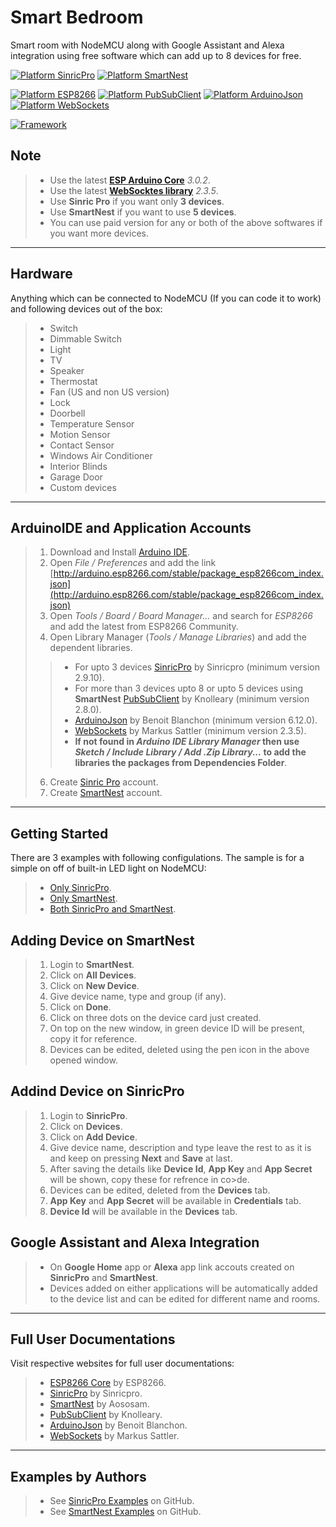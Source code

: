 # Smart Bedroom
Smart room with NodeMCU along with Google Assistant and Alexa integration using free software which can add up to 8 devices for free.

[![Platform SinricPro](https://img.shields.io/badge/Application-SinricPro-green)](https://github.com/sinricpro/esp8266-esp32-sdk) [![Platform SmartNest](https://img.shields.io/badge/Application-SmartNest-green)](https://github.com/aososam/Smartnest)

[![Platform ESP8266](https://img.shields.io/badge/Platform-ESP8266-orange)](https://github.com/esp8266/Arduino) [![Platform PubSubClient](https://img.shields.io/badge/Platform-PubSubClient-orange)](https://github.com/knolleary/pubsubclient) [![Platform ArduinoJson](https://img.shields.io/badge/Platform-ArduinoJson-orange)](https://github.com/bblanchon/ArduinoJson) [![Platform WebSockets](https://img.shields.io/badge/Platform-WebSockets-orange)](https://github.com/Links2004/arduinoWebSockets) 

[![Framework](https://img.shields.io/badge/Framework-Arduino-blue)](https://www.arduino.cc/)

## Note
> * Use the latest **[ESP Arduino Core](https://github.com/esp8266/Arduino)** *3.0.2*.
> * Use the latest **[WebSocktes library](https://github.com/Links2004/arduinoWebSockets)** *2.3.5*.
> * Use **Sinric Pro** if you want only **3 devices**.
> * Use **SmartNest** if you want to use **5 devices**.
> * You can use paid version for any or both of the above softwares if you want more devices.

---

## Hardware
Anything which can be connected to NodeMCU (If you can code it to work) and following devices out of the box: 
> * Switch
> * Dimmable Switch
> * Light
> * TV
> * Speaker
> * Thermostat
> * Fan (US and non US version)
> * Lock
> * Doorbell
> * Temperature Sensor
> * Motion Sensor
> * Contact Sensor
> * Windows Air Conditioner
> * Interior Blinds
> * Garage Door
> * Custom devices

---

## ArduinoIDE and Application Accounts
> 1. Download and Install [Arduino IDE](https://www.arduino.cc/en/software).
> 2. Open *File / Preferences* and add the link [http://arduino.esp8266.com/stable/package_esp8266com_index.json](http://arduino.esp8266.com/stable/package_esp8266com_index.json)
> 3. Open *Tools / Board / Board Manager...* and search for *ESP8266* and add the latest from ESP8266 Community.
> 4. Open Library Manager (*Tools / Manage Libraries*) and add the dependent libraries.
>> * For upto 3 devices [SinricPro](https://github.com/sinricpro/esp8266-esp32-sdk) by Sinricpro (minimum version 2.9.10).
>> * For more than 3 devices upto 8 or upto 5 devices using **SmartNest** [PubSubClient](https://github.com/knolleary/pubsubclient) by Knolleary (minimum version 2.8.0).
>> * [ArduinoJson](https://github.com/bblanchon/ArduinoJson) by Benoit Blanchon (minimum version 6.12.0).
>> * [WebSockets](https://github.com/Links2004/arduinoWebSockets) by Markus Sattler (minimum version 2.3.5).
>> *  **If not found in *Arduino IDE Library Manager* then use *Sketch / Include Library / Add .Zip Library...* to add the libraries the packages from Dependencies Folder**.
> 6. Create [Sinric Pro](https://sinric.pro/) account.
> 7. Create [SmartNest](https://www.smartnest.cz/) account.

---

## Getting Started
There are 3 examples with following configulations. The sample is for a simple on off of built-in LED light on NodeMCU:
> * [Only SinricPro]().
> * [Only SmartNest]().
> * [Both SinricPro and SmartNest]().

## Adding Device on SmartNest
> 1. Login to **SmartNest**.
> 2. Click on **All Devices**.
> 3. Click on **New Device**.
> 4. Give device name, type and group (if any).
> 5. Click on **Done**.
> 6. Click on three dots on the device card just created.
> 7. On top on the new window, in green device ID will be present, copy it for reference.
> 8. Devices can be edited, deleted using the pen icon in the above opened window.

## Addind Device on SinricPro
> 1. Login to **SinricPro**.
> 2. Click on **Devices**.
> 3. Click on **Add Device**.
> 4. Give device name, description and type leave the rest to as it is and keep on pressing **Next** and **Save** at last.
> 5. After saving the details like **Device Id**, **App Key** and **App Secret** will be shown, copy these for refrence in co>de. 
> 6. Devices can be edited, deleted from the **Devices** tab.
> 7. **App Key** and **App Secret**  will be available in **Credentials** tab.
> 8. **Device Id** will be available in the **Devices** tab.

## Google Assistant and Alexa Integration
> * On **Google Home** app or **Alexa** app link accouts created on **SinricPro** and **SmartNest**.
> * Devices added on either applications will be automatically added to the device list and can be edited for different name and rooms.

---

## Full User Documentations
Visit respective websites for full user documentations:
> * [ESP8266 Core](https://github.com/esp8266/Arduino) by ESP8266.
> * [SinricPro](https://github.com/sinricpro/esp8266-esp32-sdk) by Sinricpro.
> * [SmartNest](https://github.com/aososam/Smartnest) by Aososam.
> * [PubSubClient](https://github.com/knolleary/pubsubclient) by Knolleary.
> * [ArduinoJson](https://github.com/bblanchon/ArduinoJson) by Benoit Blanchon.
> * [WebSockets](https://github.com/Links2004/arduinoWebSockets) by Markus Sattler.

---

## Examples by Authors
> * See [SinricPro Examples](https://github.com/sinricpro/esp8266-esp32-sdk/tree/master/examples) on GitHub.
> * See [SmartNest Examples](https://github.com/aososam/Smartnest/tree/master/Tutorials/Blink) on GitHub.

